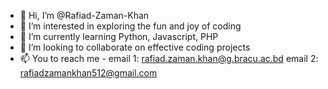 - 👋 Hi, I’m @Rafiad-Zaman-Khan
- 👀 I’m interested in exploring the fun and joy of coding
- 🌱 I’m currently learning Python, Javascript, PHP
- 💞️ I’m looking to collaborate on effective coding projects
- 📫 You to reach me - email 1: rafiad.zaman.khan@g.bracu.ac.bd email 2: rafiadzamankhan512@gmail.com
